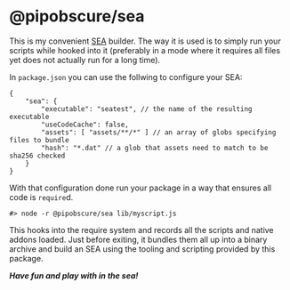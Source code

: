 # @pipobscure/sea

This is my convenient [SEA](https://nodejs.org/dist/latest-v20.x/docs/api/single-executable-applications.html) builder. The way it is used is to simply run your scripts while hooked into it (preferably in a mode where it requires all files yet does not actually run for a long time).

In `package.json` you can use the follwing to configure your SEA:
```
{
	"sea": {
		"executable": "seatest", // the name of the resulting executable
		"useCodeCache": false,
		"assets": [ "assets/**/*" ] // an array of globs specifying files to bundle
		"hash": "*.dat" // a glob that assets need to match to be sha256 checked
	}
}
```

With that configuration done run your package in a way that ensures all code is `require`d.

```
#> node -r @pipobscure/sea lib/myscript.js
```

This hooks into the require system and records all the scripts and native addons loaded.
Just before exiting, it bundles them all up into a binary archive and build an SEA using
the tooling and scripting provided by this package.

**_Have fun and play with in the sea!_**
